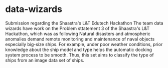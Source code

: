 # data-wizards
Submission regarding the Shaastra's L&amp;T Edutech Hackathon
The team data wizards have work on the Problem sttatement 3 of the Shaastra's L&T Hackathon, which was as following
Natural disasters and atmospheric anomalies demand remote monitoring and maintenance of naval objects especially big-size ships. For example, under poor weather conditions, prior knowledge about the ship model and type helps the automatic docking system process to be smooth. Thus, this set aims to classify the type of ships from an image data set of ships.
